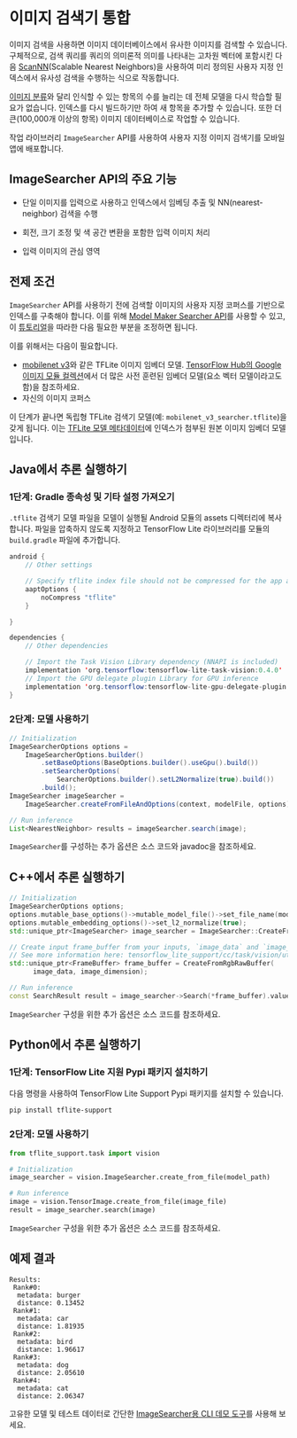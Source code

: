 # 이미지 검색기 통합

이미지 검색을 사용하면 이미지 데이터베이스에서 유사한 이미지를 검색할 수 있습니다. 구체적으로, 검색 쿼리를 쿼리의 의미론적 의미를 나타내는 고차원 벡터에 포함시킨 다음 [ScanNN](https://github.com/google-research/google-research/tree/master/scann)(Scalable Nearest Neighbors)을 사용하여 미리 정의된 사용자 지정 인덱스에서 유사성 검색을 수행하는 식으로 작동합니다.

[이미지 분류](https://www.tensorflow.org/lite/inference_with_metadata/task_library/image_classifier)와 달리 인식할 수 있는 항목의 수를 늘리는 데 전체 모델을 다시 학습할 필요가 없습니다. 인덱스를 다시 빌드하기만 하여 새 항목을 추가할 수 있습니다. 또한 더 큰(100,000개 이상의 항목) 이미지 데이터베이스로 작업할 수 있습니다.

작업 라이브러리 `ImageSearcher` API를 사용하여 사용자 지정 이미지 검색기를 모바일 앱에 배포합니다.

## ImageSearcher API의 주요 기능

- 단일 이미지를 입력으로 사용하고 인덱스에서 임베딩 추출 및 NN(nearest-neighbor) 검색을 수행

- 회전, 크기 조정 및 색 공간 변환을 포함한 입력 이미지 처리

- 입력 이미지의 관심 영역

## 전제 조건

`ImageSearcher` API를 사용하기 전에 검색할 이미지의 사용자 지정 코퍼스를 기반으로 인덱스를 구축해야 합니다. 이를 위해 [Model Maker Searcher API](https://www.tensorflow.org/lite/models/modify/model_maker/text_searcher)를 사용할 수 있고, 이 [튜토리얼](https://www.tensorflow.org/lite/api_docs/python/tflite_model_maker/searcher)을 따라한 다음 필요한 부분을 조정하면 됩니다.

이를 위해서는 다음이 필요합니다.

- [mobilenet v3](https://tfhub.dev/google/lite-model/imagenet/mobilenet_v3_small_100_224/feature_vector/5/metadata/1)와 같은 TFLite 이미지 임베더 모델. [TensorFlow Hub의 Google 이미지 모듈 컬렉션](https://tfhub.dev/google/collections/image/1)에서 더 많은 사전 훈련된 임베더 모델(요소 벡터 모델이라고도 함)을 참조하세요.
- 자신의 이미지 코퍼스

이 단계가 끝나면 독립형 TFLite 검색기 모델(예: `mobilenet_v3_searcher.tflite`)을 갖게 됩니다. 이는 [TFLite 모델 메타데이터](https://www.tensorflow.org/lite/models/convert/metadata)에 인덱스가 첨부된 원본 이미지 임베더 모델입니다.

## Java에서 추론 실행하기

### 1단계: Gradle 종속성 및 기타 설정 가져오기

`.tflite` 검색기 모델 파일을 모델이 실행될 Android 모듈의 assets 디렉터리에 복사합니다. 파일을 압축하지 않도록 지정하고 TensorFlow Lite 라이브러리를 모듈의 `build.gradle` 파일에 추가합니다.

```java
android {
    // Other settings

    // Specify tflite index file should not be compressed for the app apk
    aaptOptions {
        noCompress "tflite"
    }

}

dependencies {
    // Other dependencies

    // Import the Task Vision Library dependency (NNAPI is included)
    implementation 'org.tensorflow:tensorflow-lite-task-vision:0.4.0'
    // Import the GPU delegate plugin Library for GPU inference
    implementation 'org.tensorflow:tensorflow-lite-gpu-delegate-plugin:0.4.0'
}
```

### 2단계: 모델 사용하기

```java
// Initialization
ImageSearcherOptions options =
    ImageSearcherOptions.builder()
        .setBaseOptions(BaseOptions.builder().useGpu().build())
        .setSearcherOptions(
            SearcherOptions.builder().setL2Normalize(true).build())
        .build();
ImageSearcher imageSearcher =
    ImageSearcher.createFromFileAndOptions(context, modelFile, options);

// Run inference
List<NearestNeighbor> results = imageSearcher.search(image);
```

<code>ImageSearcher</code>를 구성하는 추가 옵션은 <a>소스 코드와 javadoc</a>을 참조하세요.

## C++에서 추론 실행하기

```c++
// Initialization
ImageSearcherOptions options;
options.mutable_base_options()->mutable_model_file()->set_file_name(model_path);
options.mutable_embedding_options()->set_l2_normalize(true);
std::unique_ptr<ImageSearcher> image_searcher = ImageSearcher::CreateFromOptions(options).value();

// Create input frame_buffer from your inputs, `image_data` and `image_dimension`.
// See more information here: tensorflow_lite_support/cc/task/vision/utils/frame_buffer_common_utils.h
std::unique_ptr<FrameBuffer> frame_buffer = CreateFromRgbRawBuffer(
      image_data, image_dimension);

// Run inference
const SearchResult result = image_searcher->Search(*frame_buffer).value();
```

<code>ImageSearcher</code> 구성을 위한 추가 옵션은 <a>소스 코드</a>를 참조하세요.

## Python에서 추론 실행하기

### 1단계: TensorFlow Lite 지원 Pypi 패키지 설치하기

다음 명령을 사용하여 TensorFlow Lite Support Pypi 패키지를 설치할 수 있습니다.

```sh
pip install tflite-support
```

### 2단계: 모델 사용하기

```python
from tflite_support.task import vision

# Initialization
image_searcher = vision.ImageSearcher.create_from_file(model_path)

# Run inference
image = vision.TensorImage.create_from_file(image_file)
result = image_searcher.search(image)
```

<code>ImageSearcher</code> 구성을 위한 추가 옵션은 <a>소스 코드</a>를 참조하세요.

## 예제 결과

```
Results:
 Rank#0:
  metadata: burger
  distance: 0.13452
 Rank#1:
  metadata: car
  distance: 1.81935
 Rank#2:
  metadata: bird
  distance: 1.96617
 Rank#3:
  metadata: dog
  distance: 2.05610
 Rank#4:
  metadata: cat
  distance: 2.06347
```

고유한 모델 및 테스트 데이터로 간단한 [ImageSearcher용 CLI 데모 도구](https://github.com/tensorflow/tflite-support/tree/master/tensorflow_lite_support/examples/task/vision/desktop#imagesearcher)를 사용해 보세요.
